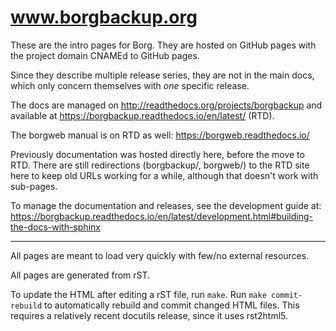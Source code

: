 # www.borgbackup.org

These are the intro pages for Borg. They are hosted on GitHub pages with the project domain
CNAMEd to GitHub pages.

Since they describe multiple release series, they are not in the main docs, which only concern
themselves with *one* specific release.

The docs are managed on http://readthedocs.org/projects/borgbackup and available at https://borgbackup.readthedocs.io/en/latest/ (RTD).

The borgweb manual is on RTD as well: https://borgweb.readthedocs.io/

Previously documentation was hosted directly here, before the move to RTD.
There are still redirections (borgbackup/, borgweb/) to the RTD site here
to keep old URLs working for a while, although that doesn't work with sub-pages.

To manage the documentation and releases, see the development guide at: https://borgbackup.readthedocs.io/en/latest/development.html#building-the-docs-with-sphinx

------

All pages are meant to load very quickly with few/no external resources.

All pages are generated from rST.

To update the HTML after editing a rST file, run `make`.
Run `make commit-rebuild` to automatically rebuild and commit changed HTML files.
This requires a relatively recent docutils release, since it uses rst2html5.
